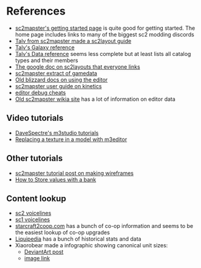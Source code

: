 # References
* [sc2mapster's getting started page](https://sc2mapster.github.io/mkdocs/setup/) is quite good for getting started. The home page includes links to many of the biggest sc2 modding discords
* [Talv from sc2mapster made a sc2layout guide](https://mapster.talv.space/ui-layout)
* [Talv's Galaxy reference](https://mapster.talv.space/galaxy/reference)
* [Talv's Data reference](https://mapster.talv.space/data/annotated.html) seems less complete but at least lists all catalog types and their members
* [The google doc on sc2layouts that everyone links](https://docs.google.com/document/d/1wvlTy-XCyCxjd4ZNuElRbqkcY5UA5pneYFl4i1LCYLs/edit)
* [sc2mapster extract of gamedata](https://github.com/SC2Mapster/SC2GameData)
* [Old blizzard docs on using the editor](https://s2editor-guides.readthedocs.io/#)
* [sc2mapster user guide on kinetics](https://www.sc2mapster.com/forums/development/data/156280-practical-kinetics)
* [editor debug cheats](https://s2editor-guides.readthedocs.io/New_Tutorials/03_Trigger_Editor/055_Debug_Cheats/)
* [Old sc2mapster wikia site](https://sc2mapster.fandom.com/wiki/SC2Mapster_Wiki) has a lot of information on editor data

## Video tutorials
* [DaveSpectre's m3studio tutorials](https://www.youtube.com/watch?v=MDFx9at5ubw&list=PLZP-jB0xcxPrBZm3K8zOmpdN76qSEiswR&index=4)
* [Replacing a texture in a model with m3editor](https://www.youtube.com/watch?v=_2I55hW1pyc)

## Other tutorials
* [sc2mapster tutorial post on making wireframes](https://www.sc2mapster.com/forums/resources/tutorials/231905-how-to-create-wireframes-including-shield)
* [How to Store values with a bank](https://buymeacoffee.com/majorkaza/how-store-values)

## Content lookup
* [sc2 voicelines](https://docs.google.com/spreadsheets/d/147uZiMGrBw4qJXj0NsJ0HFU49V-g0NQtC4JNUmKdGT4/edit?gid=28345329#gid=28345329)
* [sc1 voicelines](https://docs.google.com/spreadsheets/d/1yrQlLzqvt3rpWSti5aRLPRH3n5tKLn5MrFMMzfFsL8M/edit?gid=2049099558#gid=2049099558)
* [starcraft2coop.com](https://starcraft2coop.com/) has a bunch of co-op information and seems to be the easiest lookup of co-op upgrades
* [Liquipedia](https://liquipedia.net/starcraft2/Main_Page) has a bunch of historical stats and data
* Xiaorobear made a infographic showing canonical unit sizes:
  * [DeviantArt post](https://www.deviantart.com/xiaorobear/art/StarCraft-to-Scale-575265589)
  * [image link](https://images-wixmp-ed30a86b8c4ca887773594c2.wixmp.com/f/4f5c6be8-650b-49c2-8bd8-a1cb67433f00/d9ihxrp-34e9a4b6-4431-4903-b396-5346110d0ebb.jpg/v1/fit/w_828,h_1486,q_70,strp/starcraft_to_scale_by_xiaorobear_d9ihxrp-414w-2x.jpg?token=eyJ0eXAiOiJKV1QiLCJhbGciOiJIUzI1NiJ9.eyJzdWIiOiJ1cm46YXBwOjdlMGQxODg5ODIyNjQzNzNhNWYwZDQxNWVhMGQyNmUwIiwiaXNzIjoidXJuOmFwcDo3ZTBkMTg4OTgyMjY0MzczYTVmMGQ0MTVlYTBkMjZlMCIsIm9iaiI6W1t7ImhlaWdodCI6Ijw9Mjg3MCIsInBhdGgiOiJcL2ZcLzRmNWM2YmU4LTY1MGItNDljMi04YmQ4LWExY2I2NzQzM2YwMFwvZDlpaHhycC0zNGU5YTRiNi00NDMxLTQ5MDMtYjM5Ni01MzQ2MTEwZDBlYmIuanBnIiwid2lkdGgiOiI8PTE2MDAifV1dLCJhdWQiOlsidXJuOnNlcnZpY2U6aW1hZ2Uub3BlcmF0aW9ucyJdfQ.8JTP1ojpsbe4qW1FUTv5YBsJIz7SIRQLyu6R6D7VvFg)


